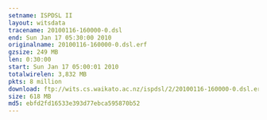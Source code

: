 ```yaml
---
setname: ISPDSL II
layout: witsdata
tracename: 20100116-160000-0.dsl
end: Sun Jan 17 05:30:00 2010
originalname: 20100116-160000-0.dsl.erf
gzsize: 249 MB
len: 0:30:00
start: Sun Jan 17 05:00:01 2010
totalwirelen: 3,832 MB
pkts: 8 million
download: ftp://wits.cs.waikato.ac.nz/ispdsl/2/20100116-160000-0.dsl.erf.gz
size: 618 MB
md5: ebfd2fd16533e393d77ebca595870b52
---
```

